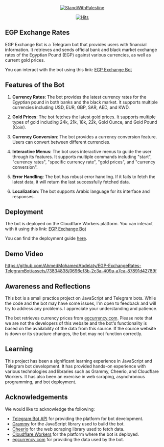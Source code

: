 <div align="center">
<a href="https://techforpalestine.org/learn-more">
  <img src="https://raw.githubusercontent.com/Safouene1/support-palestine-banner/master/StandWithPalestine.svg" alt="StandWithPalestine">
</a>

<a align="center" href="https://hits.sh/github.com/AhmedMohamedAbdelaty/EGP-BlackMarket-TelegramBot/"><img alt="Hits" src="https://hits.sh/github.com/AhmedMohamedAbdelaty/EGP-BlackMarket-TelegramBot.svg?style=for-the-badge&label=Views"/></a>

</div>

## EGP Exchange Rates

EGP Exchange Bot is a Telegram bot that provides users with financial information. It retrieves and sends official bank and black market exchange rates of the Egyptian Pound (EGP) against various currencies, as well as current gold prices.

You can interact with the bot using this link: [EGP Exchange Bot](https://t.me/EGP_Exchange_Bot)

## Features of the Bot

1. **Currency Rates**: The bot provides the latest currency rates for the Egyptian pound in both banks and the black market. It supports multiple currencies including USD, EUR, GBP, SAR, AED, and KWD.

2. **Gold Prices**: The bot fetches the latest gold prices. It supports multiple types of gold including 24k, 21k, 18k, 22k, Gold Ounce, and Gold Pound (Coin).

3. **Currency Conversion**: The bot provides a currency conversion feature. Users can convert between different currencies.

4. **Interactive Menus**: The bot uses interactive menus to guide the user through its features. It supports multiple commands including "start", "currency rates", "specific currency rate", "gold prices", and "currency conversion".

5. **Error Handling**: The bot has robust error handling. If it fails to fetch the latest data, it will return the last successfully fetched data.

6. **Localization**: The bot supports Arabic language for its interface and responses.


## Deployment

The bot is deployed on the Cloudflare Workers platform. You can interact with it using this link: [EGP Exchange Bot](https://t.me/EGP_Exchange_Bot)

You can find the deployment guide [here](https://grammy.dev/hosting/cloudflare-workers-nodejs).

## Demo Video

https://github.com/AhmedMohamedAbdelaty/EGP-ExchangeRates-TelegramBot/assets/73834838/0696ef3b-2c3a-409a-a7ca-87891d42789f

## Awareness and Reflections

This bot is a small practice project on JavaScript and Telegram bots. While the code and the bot may have some issues, I'm open to feedback and will try to address any problems. I appreciate your understanding and patience.

The bot retrieves currency prices from [egcurrency.com](https://egcurrency.com/en). Please note that we are not the developers of this website and the bot's functionality is based on the availability of the data from this source. If the source website is down or its structure changes, the bot may not function correctly.

## Learning

This project has been a significant learning experience in JavaScript and Telegram bot development. It has provided hands-on experience with various technologies and libraries such as Grammy, Cheerio, and Cloudflare Workers. It has also been an exercise in web scraping, asynchronous programming, and bot deployment.

## Acknowledgements

We would like to acknowledge the following:

- [Telegram Bot API](https://core.telegram.org/bots/api) for providing the platform for bot development.
- [Grammy](https://grammy.dev/) for the JavaScript library used to build the bot.
- [Cheerio](https://cheerio.js.org/) for the web scraping library used to fetch data.
- [Cloudflare Workers](https://developers.cloudflare.com/workers/) for the platform where the bot is deployed.
- [egcurrency.com](https://egcurrency.com/en) for providing the data used by the bot.
